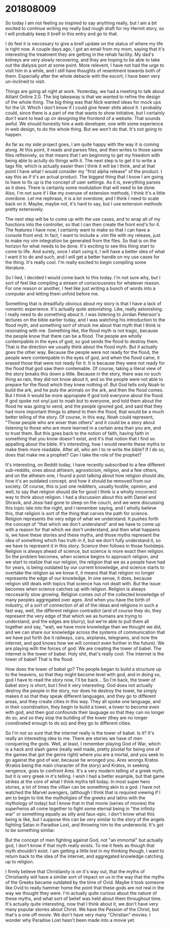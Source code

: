 # 201808009
So today I am not feeling so inspired to say anything really, but I am a bit
excited to continue writing my really bad rough draft for my Hermit story, so I
will probably keep it breif in this entry and go to that.

I do feel it is neccesary to give a breif update on the status of where my life
is right now. A couple days ago, I got an email from my mom, saying that it's
interesting the treatment they are getting in the rehab facility. My dad's
kidneys are very slowly recovering, and they are hoping to be able to take out
the dialysis port at some point. More relevent, I have not had the urge to
visit him in a while, and I still have thoughts of resentment towards both of
them. Especially after the whole debacle with the escort, I have been very
un-inclined to visit.

Things are going all right at work. Yesterday, we had a meeting to talk about
Alliant Online 2.0. The big takeaway is that we wanted to refine the design of
the whole thing. The big thing was that Nick wanted ideas for mock ups for the
UI. Which I don't know if I could give fewer shits about it. I probably could,
since there is a part of me that wants to show initiative, but I certainly
don't want to lead up on designing the frontend of a website. That sounds
awful. We should honestly hire a web developer, one with some experience in web
design, to do the whole thing. But we won't do that. It's not going to happen.

As far as my side project goes, I am quite happy with the way it is coming
along. At this point, it reads and parses files, and then writes to those same
files reflexively, so that means that I am beginning to get my freedom with
being able to actully do things with it. The next step is to get it to write a
tags file, which is actually easier then I think it will be I think, and at
that point I have what I would consider my "first alpha release" of the
product. I say this as if it's an actual product. The biggest thing that I know
I am going to have to fix up is the concept of user settings. As it is,
everything parses as it does. There is certainly some modulation that will need
to be done. Also, I'm not sure if I like my overuse of extension methods, I
think it's a little overdone. Let me rephrase, it is a lot overdone, and I
think I need to scale back on it. Maybe, maybe not, it's hard to say, but I use
extension methods pretty extensively.

The next step will be to come up with the use cases, and to wrap all of my
functions into the controller, so that I can then create the front end's for
it. The features I have now, I certainly want to make so that I can have a
console front end. In fact, I want to include a .vim file with my release, just
to make my vim integration be generated from the files. So that is on the
horizon for what needs to be done. It's exciting to see this thing start to
come to life. And surely, once I start using it, I will have a better idea of
what I want it to do and such, and I will get a better handle on my use cases
for the thing. It's really cool. I'm really excited to begin compiling some
literature.

So I lied, I decided I would come back to this today. I'm not sure why, but I
sort of feel like compiling a stream of consciousness for whatever reason. For
one reason or another, I feel like just writing a bunch of words into a
computer and letting them unfold before me.

Something that is dreadfully obvious about my story is that I have a lack of
romantic experience. It's actually quite astonishing. Like, really astonishing.
I really need to do something about it. I was listening to Jordan Peterson's
lectures on the bible earlier today, and I was watching his introduction to the
flood myth, and something sort of struck me about that myth that I think is
resonating with me. Something like, the flood myth is not tragic, because the
people know that there can be a flood. The people are wholly contempabile in
the eyes of god, so god sends the flood to destroy them. That is the direction
we usually think about the flood myth. But it actually goes the other way.
Because the people were not ready for the flood, the people were contempable in
the eyes of god, and when the flood came, it erased those that were not ready
for it. It is because they were not ready for the flood that god saw them
contemable. Of course, taking a literal view of the story breaks this down a
little. Because in the story, there was no such thing as rain, they did not
know about it, and so the people were not able to prepare for the flood which
they knew nothing of. But God tells only Noah to build the ark, and he puts the
animals on the ark, and then the flood comes. But I think it would be more
appropiate if god told everyone about the flood. If god spoke not onyl just to
noah but to everyone, and told them about the flood he was going to send, and
the people ignored god, and said that they had more important things to attend
to then the flood, that would be a much better telling of the story. Of course,
in this way, Noah could represent, "Those people who are wiser than others" and
it could be a story about listening to those who are more learned in a certain
area than you are, and to trust them. But this goes back to the notion of
faith, having faith in something that you know doesn't exist, and it's that
notion that I find so appalling about the bible. It's interesting, how I would
rewrite these myths to make them more readable. After all, who am I to re write
the bible? If I do so, does that make me a prophet? Can I take the role of the
prophet?

It's interesting, on Reddit today, I have recently subscribed to a few
different sub-reddits, ones about athiesm, agnosticism, religion, and a few
others, and on the atheism one, I found a post talking about how religion
should die, how it's an outdated concept, and how it should be removed from our
society. Of course, this is just one redditers, usually hostile, opinion, and
well, to say that religion should die for good I think is a wholly inncorrect
way to think about religion. I had a discussion about this with Daniel and
Shravik, and Jessi had gone to sleep on the couch, and we were discussing this
topic late into the night, and I remember saying, and I wholly believe this,
that religion is sort of the thing that carves the path for science. Religion
represents the very edge of what we understand. It pushes forth the concept of
"that which we don't understand" and we have to come up with a reason for that
which we don't understand, and then what happens is, we have these stories and
these myths, and those myths represent the idea of something which has truth in
it, but we don't fully understand it, so we have to represent it in this story.
Science then follows in those footsteps. Religion is always ahead of science,
but science is more exact then religion. So the problem becomes, when science
begins to approach religion, and we start to realize that our religion, the
religion that we as a people have had for years, is being outdated by our
current knowledge, and science starts to overtake the religion as we know it,
it means that that religion no longer represents the edge of our knowledge. In
one sense, it does, because religion still deals with topics that science has
not dealt with. But the issue becomes when science catches up with religion.
Religion is always neccesarily slow growing. Religion comes out of the
collected knowledge of many peoples aggregated over ages. And when you have the
birth of industry, of a sort of connection of all of the ideas and religions in
such a fast way, well, the different religion contradict (and of course they
do, they represent the very edge of that which we as humans are trying to
understand, and the edges are blurry), but we're able to pull them all together
and say, "wait, we have more knowledge than we thought we did, and we can share
our knowledge across the systems of communication that we have put forth (be it
railways, cars, airplanes, telegrams, and now the internet, and god knows how
we will connect even further in the future). We are playing with the forces of
god. We are creating the tower of babel. The internet is the tower of babel.
Holy shit, that's really cool. The internet is the tower of babel! That is the
flood.

How does the tower of babel go? The people began to build a structure up to the
heavens, so that they might become level with god, and in doing so, god I have
to read the story now, I'll be back... So I'm back, the tower of babel story is
short, but I find it very interesting. God does not actually destroy the people
in the story, nor does he destroy the tower, he simply makes it so that they
speak different languages, and they go to different areas, and they create
cities in this way. They all spoke one language, and in their cooridination,
they begin to build a tower, a tower to become even with god, and then god
confounds their lauguage so that they can no longer do so, and so they stop the
building of the tower (they are no longer coordinated enough to do so) and they
go to different cities.

So I'm not so sure that the internet really is the tower of babel. Is it? It's
really an interesting idea to me. There are stories we have of men conquering
the gods. Well, at least, I remember playing God of War, which is a hack and
slash game (really well made, pretty pivotal for being one of the games that
got the genre right) where you are a mortal, and you seek to go against the god
of war, because he wronged you. Ares wrongs Kratos (Kratos being the main
character of the story) and Kratos, in seeking vengence, goes to confront Ares.
It's a very modern telling of a greek myth, but it is very greek in it's
telling. I wish I had a better example, but that game strikes at the core of
what I think myths tell today. In most super hero stories, a lot of times the
villian can be something akin to a god. I have not watched the Marvel avengers,
(although I think that is required viewing if I am to begin to link the
mytholigies of the greeks and latins with the mythology of today) but I know
that in that movie (series of movies) the superheros all come together to fight
some eternal being in "the infinity war" or something equally as silly and
faux-epic. I don't know what this being is like, but I suppose this can be very
similar to the story of the angels fighting Satan in Paradise Lost, and
throwing him to the underworld. It's got to be something similar.

But the concept of men fighting against God, not "an immortal" but actually
god, I don't know if that myth really exists. To me it feels as though that
myth shouldn't exist. I am getting a little lost in my thinking though, I want
to return back to the idea of the internet, and aggregated knowledge catching
up to religion.

I firmly believe that Christianity is on it's way out, that the myths of
Christianity will have a similar sort of impact on us in the way that the myths
of the Greeks became outdated by the time of Ovid. Maybe it took someone like
Ovid to really hammer home the point that these gods are not real in the way we
thought they were. I'm actually quite curious about the nature of these myths,
and what sort of belief was held about them throughout time. It's actually
quite interesting, now that I think about it, we don't have very many popular
stories about Christ. We have the Passion of the Christ, but that's a one off
movie. We don't have very many "Christian" movies. I wonder why Paradise Lost
hasn't been made into a movie yet.
